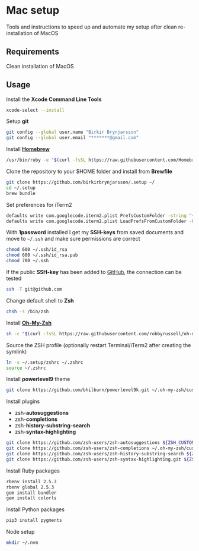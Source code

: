 # Mac setup
Tools and instructions to speed up and automate my setup after clean re-installation of MacOS

## Requirements
Clean installation of MacOS

## Usage
Install the **Xcode Command Line Tools**

```bash
xcode-select --install
```
Setup **git**
```bash
git config --global user.name "Birkir Brynjarsson"
git config --global user.email "*******@gmail.com"
```
Install **[Homebrew](https://brew.sh/)**
```bash
/usr/bin/ruby -e "$(curl -fsSL https://raw.githubusercontent.com/Homebrew/install/master/install)"
```
Clone the repository to your $HOME folder and install from **Brewfile**
```bash
git clone https://github.com/birkirbrynjarsson/.setup ~/
cd ~/.setup
brew bundle
```
Set preferences for iTerm2
```bash
defaults write com.googlecode.iterm2.plist PrefsCustomFolder -string "~/.setup/iterm2"
defaults write com.googlecode.iterm2.plist LoadPrefsFromCustomFolder -bool true
```
With **1password** installed I get my **SSH-keys** from saved documents and move to `~/.ssh` and make sure permissions are correct
```bash
chmod 600 ~/.ssh/id_rsa
chmod 600 ~/.ssh/id_rsa.pub
chmod 700 ~/.ssh
```
If the public **SSH-key** has been added to [GitHub](https://github.com/settings/ssh), the connection can be tested
```bash
ssh -T git@github.com
```
Change default shell to **Zsh**
```bash
chsh -s /bin/zsh
```
Install **[Oh-My-Zsh](https://github.com/robbyrussell/oh-my-zsh)**
```bash
sh -c "$(curl -fsSL https://raw.githubusercontent.com/robbyrussell/oh-my-zsh/master/tools/install.sh)"
```
Source the ZSH profile (optionally restart Terminal/iTerm2 after creating the symlink)
```bash
ln -s ~/.setup/zshrc ~/.zshrc
source ~/.zshrc
```
Install **powerlevel9** theme
```bash
git clone https://github.com/bhilburn/powerlevel9k.git ~/.oh-my-zsh/custom/themes/powerlevel9k
```
Install plugins
- zsh-**autosuggestions**
- zsh-**completions**
- zsh-**history-substring-search**
- zsh-**syntax-highlighting**
```bash
git clone https://github.com/zsh-users/zsh-autosuggestions ${ZSH_CUSTOM:-~/.oh-my-zsh/custom}/plugins/zsh-autosuggestions
git clone https://github.com/zsh-users/zsh-completions ~/.oh-my-zsh/custom/plugins/zsh-completions
git clone https://github.com/zsh-users/zsh-history-substring-search ${ZSH_CUSTOM:-~/.oh-my-zsh/custom}/plugins/zsh-history-substring-search
git clone https://github.com/zsh-users/zsh-syntax-highlighting.git ${ZSH_CUSTOM:-~/.oh-my-zsh/custom}/plugins/zsh-syntax-highlighting
```
Install Ruby packages
```bash
rbenv install 2.5.3
rbenv global 2.5.3
gem install bundler
gem install colorls
```
Install Python packages
```bash
pip3 install pygments
```
Node setup
```bash
mkdir ~/.nvm
```